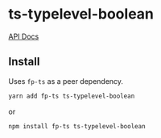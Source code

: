 # ts-typelevel-boolean

[API Docs](https://no-day.github.io/ts-typelevel-boolean/modules/index.ts.html)

## Install

Uses `fp-ts` as a peer dependency.

```bash
yarn add fp-ts ts-typelevel-boolean
```

or

```bash
npm install fp-ts ts-typelevel-boolean
```
